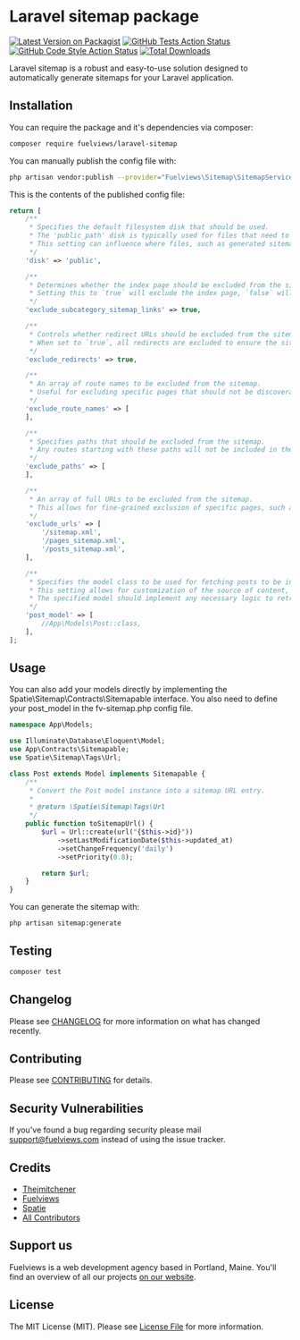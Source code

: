 # Laravel sitemap package

[![Latest Version on Packagist](https://img.shields.io/packagist/v/fuelviews/laravel-sitemap.svg?style=flat-square)](https://packagist.org/packages/fuelviews/laravel-sitemap)
[![GitHub Tests Action Status](https://img.shields.io/github/actions/workflow/status/fuelviews/laravel-sitemap/run-tests.yml?branch=main&label=tests&style=flat-square)](https://github.com/fuelviews/laravel-sitemap/actions?query=workflow%3Arun-tests+branch%3Amain)
[![GitHub Code Style Action Status](https://img.shields.io/github/actions/workflow/status/fuelviews/laravel-sitemap/fix-php-code-style-issues.yml?label=code%20style&style=flat-square)](https://github.com/fuelviews/laravel-sitemap/actions?query=workflow%3A"Fix+PHP+code+style+issues")
[![Total Downloads](https://img.shields.io/packagist/dt/fuelviews/laravel-sitemap.svg?style=flat-square)](https://packagist.org/packages/fuelviews/laravel-sitemap)

Laravel sitemap is a robust and easy-to-use solution designed to automatically generate sitemaps for your Laravel application.

## Installation

You can require the package and it's dependencies via composer:

```bash
composer require fuelviews/laravel-sitemap
```

You can manually publish the config file with:

```bash
php artisan vendor:publish --provider="Fuelviews\Sitemap\SitemapServiceProvider" --tag="sitemap-config"
```

This is the contents of the published config file:

```php
return [
    /**
     * Specifies the default filesystem disk that should be used.
     * The 'public_path' disk is typically used for files that need to be publicly accessible to users.
     * This setting can influence where files, such as generated sitemaps, are stored by default.
     */
    'disk' => 'public',

    /**
     * Determines whether the index page should be excluded from the sitemap.
     * Setting this to `true` will exclude the index page, `false` will include it.
     */
    'exclude_subcategory_sitemap_links' => true,

    /**
     * Controls whether redirect URLs should be excluded from the sitemap.
     * When set to `true`, all redirects are excluded to ensure the sitemap only contains direct links.
     */
    'exclude_redirects' => true,

    /**
     * An array of route names to be excluded from the sitemap.
     * Useful for excluding specific pages that should not be discoverable via search engines.
     */
    'exclude_route_names' => [
    ],

    /**
     * Specifies paths that should be excluded from the sitemap.
     * Any routes starting with these paths will not be included in the sitemap, enhancing control over the sitemap contents.
     */
    'exclude_paths' => [
    ],

    /**
     * An array of full URLs to be excluded from the sitemap.
     * This allows for fine-grained exclusion of specific pages, such as sitemap files or any other URLs not suitable for search engine indexing.
     */
    'exclude_urls' => [
        '/sitemap.xml',
        '/pages_sitemap.xml',
        '/posts_sitemap.xml',
    ],

    /**
     * Specifies the model class to be used for fetching posts to be included in the sitemap.
     * This setting allows for customization of the source of content, enabling the sitemap to reflect the structure and content of your website accurately.
     * The specified model should implement any necessary logic to retrieve only the posts that should be visible to search engines.
     */
    'post_model' => [
        //App\Models\Post::class,
    ],
];
```

## Usage

You can also add your models directly by implementing the Spatie\Sitemap\Contracts\Sitemapable interface. You also need to define your post_model in the fv-sitemap.php config file.

```php
namespace App\Models;

use Illuminate\Database\Eloquent\Model;
use App\Contracts\Sitemapable;
use Spatie\Sitemap\Tags\Url;

class Post extends Model implements Sitemapable {
    /**
     * Convert the Post model instance into a sitemap URL entry.
     *
     * @return \Spatie\Sitemap\Tags\Url
     */
    public function toSitemapUrl() {
        $url = Url::create(url("{$this->id}"))
            ->setLastModificationDate($this->updated_at)
            ->setChangeFrequency('daily')
            ->setPriority(0.8);

        return $url;
    }
}
```

You can generate the sitemap with:

```bash
php artisan sitemap:generate
```

## Testing

```bash
composer test
```

## Changelog

Please see [CHANGELOG](CHANGELOG.md) for more information on what has changed recently.

## Contributing

Please see [CONTRIBUTING](https://github.com/fuelviews/.github/blob/main/CONTRIBUTING.md) for details.

## Security Vulnerabilities

If you've found a bug regarding security please mail [support@fuelviews.com](mailto:support@fuelviews.com) instead of using the issue tracker.

## Credits

- [Thejmitchener](https://github.com/thejmitchener)
- [Fuelviews](https://github.com/fuelviews)
- [Spatie](https://github.com/spatie)
- [All Contributors](../../contributors)

## Support us

Fuelviews is a web development agency based in Portland, Maine. You'll find an overview of all our projects [on our website](https://fuelviews.com).

## License

The MIT License (MIT). Please see [License File](LICENSE.md) for more information.
